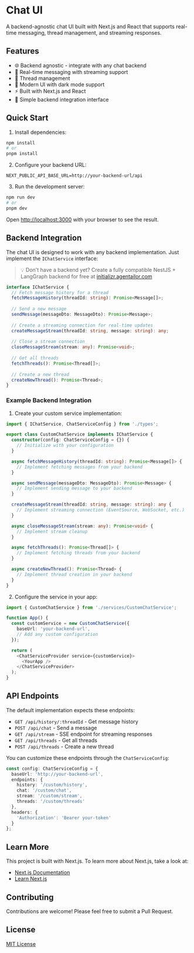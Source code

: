 # Chat UI

A backend-agnostic chat UI built with Next.js and React that supports real-time messaging, thread management, and streaming responses.

## Features

- 🌐 Backend agnostic - integrate with any chat backend
- 💬 Real-time messaging with streaming support
- 🧵 Thread management
- 🎨 Modern UI with dark mode support
- ⚡ Built with Next.js and React
- 🔌 Simple backend integration interface

## Quick Start

1. Install dependencies:
```bash
npm install
# or
pnpm install
```

2. Configure your backend URL:
```env
NEXT_PUBLIC_API_BASE_URL=http://your-backend-url/api
```

3. Run the development server:
```bash
npm run dev
# or
pnpm dev
```

Open [http://localhost:3000](http://localhost:3000) with your browser to see the result.

## Backend Integration

The chat UI is designed to work with any backend implementation. Just implement the `IChatService` interface:

> 💡 Don't have a backend yet? Create a fully compatible NestJS + LangGraph backend for free at [initializr.agentailor.com](https://initializr.agentailor.com)

```typescript
interface IChatService {
  // Fetch message history for a thread
  fetchMessageHistory(threadId: string): Promise<Message[]>;
  
  // Send a new message
  sendMessage(messageDto: MessageDto): Promise<Message>;
  
  // Create a streaming connection for real-time updates
  createMessageStream(threadId: string, message: string): any;
  
  // Close a stream connection
  closeMessageStream(stream: any): Promise<void>;
  
  // Get all threads
  fetchThreads(): Promise<Thread[]>;
  
  // Create a new thread
  createNewThread(): Promise<Thread>;
}
```

### Example Backend Integration

1. Create your custom service implementation:

```typescript
import { IChatService, ChatServiceConfig } from './types';

export class CustomChatService implements IChatService {
  constructor(config: ChatServiceConfig = {}) {
    // Initialize with your configuration
  }

  async fetchMessageHistory(threadId: string): Promise<Message[]> {
    // Implement fetching messages from your backend
  }

  async sendMessage(messageDto: MessageDto): Promise<Message> {
    // Implement sending message to your backend
  }

  createMessageStream(threadId: string, message: string): any {
    // Implement streaming connection (EventSource, WebSocket, etc.)
  }

  async closeMessageStream(stream: any): Promise<void> {
    // Implement stream cleanup
  }

  async fetchThreads(): Promise<Thread[]> {
    // Implement fetching threads from your backend
  }

  async createNewThread(): Promise<Thread> {
    // Implement thread creation in your backend
  }
}
```

2. Configure the service in your app:

```typescript
import { CustomChatService } from './services/CustomChatService';

function App() {
  const customService = new CustomChatService({
    baseUrl: 'your-backend-url',
    // Add any custom configuration
  });

  return (
    <ChatServiceProvider service={customService}>
      <YourApp />
    </ChatServiceProvider>
  );
}
```

## API Endpoints

The default implementation expects these endpoints:

- `GET /api/history/:threadId` - Get message history
- `POST /api/chat` - Send a message
- `GET /api/stream` - SSE endpoint for streaming responses
- `GET /api/threads` - Get all threads
- `POST /api/threads` - Create a new thread

You can customize these endpoints through the `ChatServiceConfig`:

```typescript
const config: ChatServiceConfig = {
  baseUrl: 'http://your-backend-url',
  endpoints: {
    history: '/custom/history',
    chat: '/custom/chat',
    stream: '/custom/stream',
    threads: '/custom/threads'
  },
  headers: {
    'Authorization': 'Bearer your-token'
  }
};
```

## Learn More

This project is built with Next.js. To learn more about Next.js, take a look at:
- [Next.js Documentation](https://nextjs.org/docs)
- [Learn Next.js](https://nextjs.org/learn)

## Contributing

Contributions are welcome! Please feel free to submit a Pull Request.

## License

[MIT License](LICENSE)
